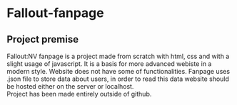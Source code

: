 # Fallout-fanpage
## Project premise
Fallout:NV fanpage is a project made from scratch with html, css and with a slight usage of javascript. It is a basis for more advanced webiste in a modern style. 
Website does not have some of functionalities. Fanpage uses .json file to store data about users, in order to read this data website should be hosted either on the server or localhost.<br>
Project has been made entirely outside of github.
